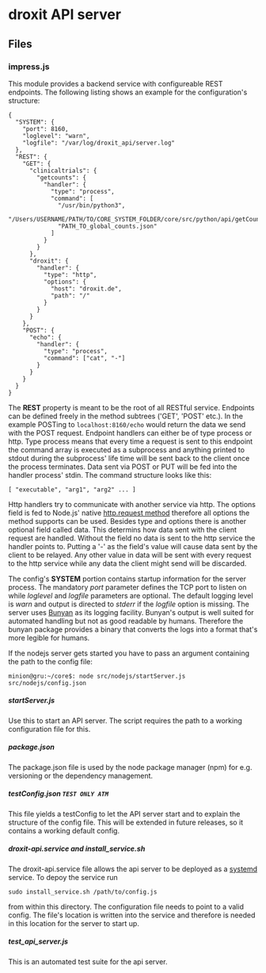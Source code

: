 # droxit API server

## Files

### impress.js
This module provides a backend service with configureable REST endpoints. The following listing shows an example for the configuration's structure:

    {
      "SYSTEM": {
        "port": 8160,
        "loglevel": "warn",
        "logfile": "/var/log/droxit_api/server.log"
      },
      "REST": {
        "GET": {
          "clinicaltrials": {
            "getcounts": {
              "handler": {
                "type": "process",
                "command": [
                  "/usr/bin/python3",
                  "/Users/USERNAME/PATH/TO/CORE_SYSTEM_FOLDER/core/src/python/api/getCounts.py",
                  "PATH_TO_global_counts.json"
                ]
              }
            }
          },
          "droxit": {
            "handler": {
              "type": "http",
              "options": {
                "host": "droxit.de",
                "path": "/"
              }
            }
          }
        },
        "POST": {
          "echo": {
            "handler": {
              "type": "process",
              "command": ["cat", "-"]
            }
          }
        }
      }
    }

The **REST** property is meant to be the root of all RESTful service.
Endpoints can be defined freely in the method subtrees ('GET', 'POST' etc.). In the example POSTing to `localhost:8160/echo` would return the data we send with the POST request.
Endpoint handlers can either be of type process or http. Type process means that every time a request is sent to this endpoint the command array is executed as a subprocess and
anything printed to stdout during the subprocess' life time will be sent back to the client once the process terminates. Data sent via POST or PUT will be fed into the handler
process' stdin. The command structure looks like this:
 
    [ "executable", "arg1", "arg2" ... ]

Http handlers try to communicate with another service via http. The options field is fed to Node.js' native [http.request method](https://nodejs.org/dist/latest-v6.x/docs/api/http.html#http_http_request_options_callback)
therefore all options the method supports can be used. Besides type and options there is another optional field called data. This determins how data sent with the client request are handled. Without the field no data
is sent to the http service the handler points to. Putting a '-' as the field's value will cause data sent by the client to be relayed. Any other value in data will be sent with every request to the http service while
any data the client might send will be discarded.
 
The config's **SYSTEM** portion contains startup information for the server process. The mandatory _port_ parameter defines the TCP port to listen on while _loglevel_ and _logfile_ parameters are
optional. The default logging level is _warn_ and output is directed to _stderr_ if the _logfile_ option is missing. The server uses [Bunyan](https://github.com/trentm/node-bunyan) as its logging facility.
Bunyan's output is well suited for automated handling but not as good readable by humans. Therefore the bunyan package provides a binary that converts the logs into a format that's more legible for humans.
 
If the nodejs server gets started you have to pass an argument containing the path to the config file:
 
    minion@gru:~/core$: node src/nodejs/startServer.js src/nodejs/config.json

##### startServer.js
Use this to start an API server. The script requires the path to a working configuration file for this.

##### package.json
The package.json file is used by the node package manager (npm) for e.g. versioning or the dependency management.

##### testConfig.json `TEST ONLY ATM`
This file yields a testConfig to let the API server start and to explain the structure of the config file. This will be extended in future releases, so it contains a working default config.

##### droxit-api.service and install\_service.sh
The droxit-api.service file allows the api server to be deployed as a [systemd](https://en.wikipedia.org/wiki/Systemd) service. To depoy the service run

    sudo install_service.sh /path/to/config.js

from within this directory. The configuration file needs to point to a valid config. The file's location is written into the service and therefore is needed in this location for the server
to start up.

##### test\_api\_server.js
This is an automated test suite for the api server.

